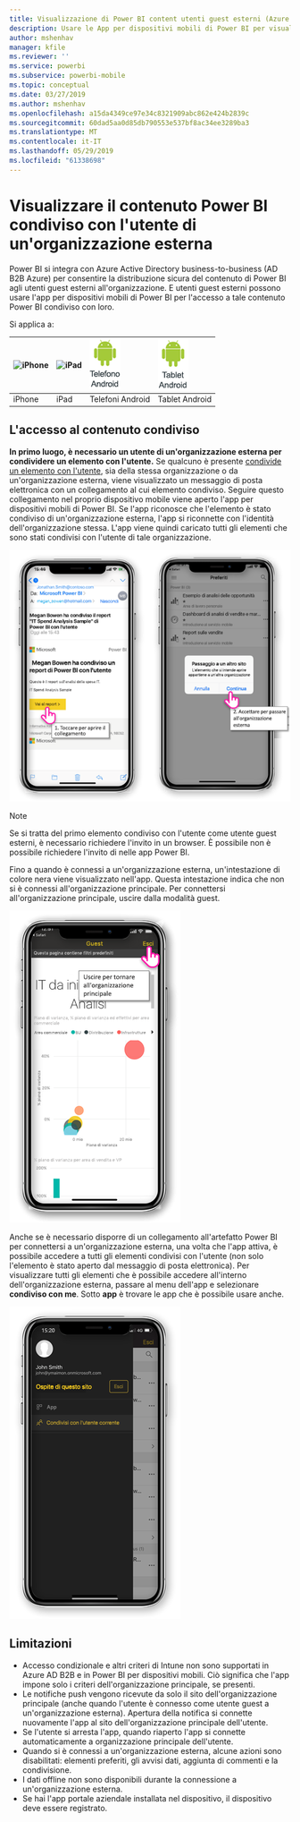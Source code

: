 ```yaml
---
title: Visualizzazione di Power BI content utenti guest esterni (Azure AD B2B)
description: Usare le App per dispositivi mobili di Power BI per visualizzare il contenuto condiviso con l'utente dall'organizzazione esterna.
author: mshenhav
manager: kfile
ms.reviewer: ''
ms.service: powerbi
ms.subservice: powerbi-mobile
ms.topic: conceptual
ms.date: 03/27/2019
ms.author: mshenhav
ms.openlocfilehash: a15da4349ce97e34c8321909abc862e424b2839c
ms.sourcegitcommit: 60dad5aa0d85db790553e537bf8ac34ee3289ba3
ms.translationtype: MT
ms.contentlocale: it-IT
ms.lasthandoff: 05/29/2019
ms.locfileid: "61338698"
---
```

# <a name="view-power-bi-content-shared-with-you-from-an-external-organization"></a>Visualizzare il contenuto Power BI condiviso con l'utente di un'organizzazione esterna

Power BI si integra con Azure Active Directory business-to-business (AD B2B Azure) per consentire la distribuzione sicura del contenuto di Power BI agli utenti guest esterni all'organizzazione. E utenti guest esterni possono usare l'app per dispositivi mobili di Power BI per l'accesso a tale contenuto Power BI condiviso con loro. 


Si applica a:

| ![iPhone](./media/mobile-app-ssrs-kpis-mobile-on-premises-reports/iphone-logo-50-px.png) | ![iPad](./media/mobile-app-ssrs-kpis-mobile-on-premises-reports/ipad-logo-50-px.png) | ![Telefono Android](./media/mobile-app-ssrs-kpis-mobile-on-premises-reports/android-phone-logo-50-px.png) | ![Tablet Android](./media/mobile-app-ssrs-kpis-mobile-on-premises-reports/android-tablet-logo-50-px.png) |
|:--- |:--- |:--- |:--- |
| iPhone |iPad |Telefoni Android |Tablet Android |

## <a name="accessing-shared-content"></a>L'accesso al contenuto condiviso

**In primo luogo, è necessario un utente di un'organizzazione esterna per condividere un elemento con l'utente.** Se qualcuno è presente [condivide un elemento con l'utente](../../service-share-dashboards.md), sia della stessa organizzazione o da un'organizzazione esterna, viene visualizzato un messaggio di posta elettronica con un collegamento al cui elemento condiviso. Seguire questo collegamento nel proprio dispositivo mobile viene aperto l'app per dispositivi mobili di Power BI. Se l'app riconosce che l'elemento è stato condiviso di un'organizzazione esterna, l'app si riconnette con l'identità dell'organizzazione stessa. L'app viene quindi caricato tutti gli elementi che sono stati condivisi con l'utente di tale organizzazione.

![Power BI aprire l'elemento condiviso dal messaggio di posta elettronica ](./media/mobile-apps-b2b/mobile-b2b-open-item-email.png)

> [!NOTE]
> Se si tratta del primo elemento condiviso con l'utente come utente guest esterni, è necessario richiedere l'invito in un browser. È possibile non è possibile richiedere l'invito di nelle app Power BI.

Fino a quando è connessi a un'organizzazione esterna, un'intestazione di colore nera viene visualizzato nell'app. Questa intestazione indica che non si è connessi all'organizzazione principale. Per connettersi all'organizzazione principale, uscire dalla modalità guest.

![Intestazione di utente guest di Power BI](./media/mobile-apps-b2b/mobile-b2b-exit-home.png)

Anche se è necessario disporre di un collegamento all'artefatto Power BI per connettersi a un'organizzazione esterna, una volta che l'app attiva, è possibile accedere a tutti gli elementi condivisi con l'utente (non solo l'elemento è stato aperto dal messaggio di posta elettronica). Per visualizzare tutti gli elementi che è possibile accedere all'interno dell'organizzazione esterna, passare al menu dell'app e selezionare **condiviso con me**. Sotto **app** è trovare le app che è possibile usare anche.

![Menu dell'app Power BI come utente esterno di guest](./media/mobile-apps-b2b/mobile-b2b-menu.png)

## <a name="limitations"></a>Limitazioni

- Accesso condizionale e altri criteri di Intune non sono supportati in Azure AD B2B e in Power BI per dispositivi mobili. Ciò significa che l'app impone solo i criteri dell'organizzazione principale, se presenti.
- Le notifiche push vengono ricevute da solo il sito dell'organizzazione principale (anche quando l'utente è connesso come utente guest a un'organizzazione esterna). Apertura della notifica si connette nuovamente l'app al sito dell'organizzazione principale dell'utente.
- Se l'utente si arresta l'app, quando riaperto l'app si connette automaticamente a organizzazione principale dell'utente.
- Quando si è connessi a un'organizzazione esterna, alcune azioni sono disabilitati: elementi preferiti, gli avvisi dati, aggiunta di commenti e la condivisione.
- I dati offline non sono disponibili durante la connessione a un'organizzazione esterna.
- Se hai l'app portale aziendale installata nel dispositivo, il dispositivo deve essere registrato.
